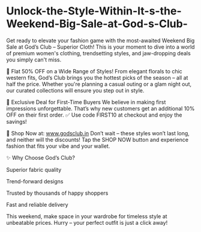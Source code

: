 # Unlock-the-Style-Within-It-s-the-Weekend-Big-Sale-at-God-s-Club-

Get ready to elevate your fashion game with the most-awaited Weekend Big Sale at God’s Club – Superior Cloth! This is your moment to dive into a world of premium women's clothing, trendsetting styles, and jaw-dropping deals you simply can't miss.

💃 Flat 50% OFF on a Wide Range of Styles!
From elegant florals to chic western fits, God’s Club brings you the hottest picks of the season – all at half the price. Whether you're planning a casual outing or a glam night out, our curated collections will ensure you step out in style.

🎁 Exclusive Deal for First-Time Buyers
We believe in making first impressions unforgettable. That’s why new customers get an additional 10% OFF on their first order.
✅ Use code FIRST10 at checkout and enjoy the savings!

🛒 Shop Now at: www.godsclub.in
Don’t wait – these styles won’t last long, and neither will the discounts! Tap the SHOP NOW button and experience fashion that fits your vibe and your wallet.

✨ Why Choose God’s Club?

Superior fabric quality

Trend-forward designs

Trusted by thousands of happy shoppers

Fast and reliable delivery

This weekend, make space in your wardrobe for timeless style at unbeatable prices. Hurry – your perfect outfit is just a click away!
